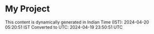 # My Project

This content is dynamically generated in Indian Time (IST): 2024-04-20 05:20:51 IST
Converted to UTC: 2024-04-19 23:50:51 UTC
